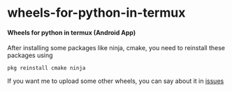 # wheels-for-python-in-termux
#### Wheels for python in termux (Android​ App)

After installing some packages like ninja, cmake, you need to reinstall these packages using
```
pkg reinstall cmake ninja
```

If you want me to upload some other wheels, you can say about it in [issues](https://github.com/Almaz-Kabirov/wheels-for-python-in-termux/issues)
